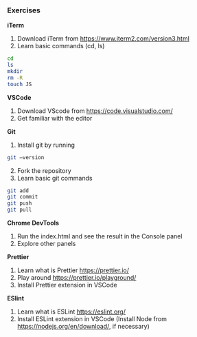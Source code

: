 ### Exercises

**iTerm**

1. Download iTerm from https://www.iterm2.com/version3.html
2. Learn basic commands (cd, ls)

```bash
cd
ls
mkdir
rm -R
touch JS
```

**VSCode**

1. Download VScode from https://code.visualstudio.com/
2. Get familiar with the editor

**Git**

1. Install git by running

```bash
git –version
```

2. Fork the repository
3. Learn basic git commands

```bash
git add
git commit
git push
git pull
```

**Chrome DevTools**

1. Run the index.html and see the result in the Console panel
2. Explore other panels

**Prettier**

1. Learn what is Prettier https://prettier.io/
2. Play around https://prettier.io/playground/
3. Install Prettier extension in VSCode

**ESlint**

1. Learn what is ESLint https://eslint.org/
2. Install ESLint extension in VSCode (Install Node from https://nodejs.org/en/download/, if necessary)
